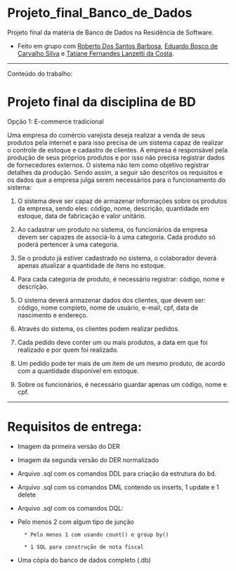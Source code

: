 # Projeto_final_Banco_de_Dados
Projeto final da matéria de Banco de Dados na Residência de Software. 

- Feito em grupo com [Roberto Dos Santos Barbosa](https://github.com/rbarbosa1985), [Eduardo Bosco de Carvalho Silva](https://github.com/eduardobosco) e [Tatiane Fernandes Lanzetti da Costa](https://github.com/tatianelanzetti).

---------------------------------------------------------------------------------------------------------------------------------------------
Conteúdo do trabalho:

# Projeto final da disciplina de BD
Opção 1: E-commerce tradicional

Uma empresa do comércio varejista deseja realizar a venda de seus produtos pela internet e para isso precisa de um sistema capaz de realizar o controle de estoque e cadastro de clientes. A empresa é responsável pela produção de seus próprios produtos e por isso não precisa registrar dados de fornecedores externos. O sistema não tem como objetivo registrar detalhes da produção. Sendo assim, a seguir são descritos os requisitos e os dados que a empresa julga serem necessários para o funcionamento do sistema:

1. O sistema deve ser capaz de armazenar informações sobre os produtos da empresa, sendo eles: código, nome, descrição, quantidade em estoque, data de fabricação e valor unitário.

2. Ao cadastrar um produto no sistema, os funcionários da empresa devem ser capazes de associá-lo à uma categoria. Cada produto só poderá pertencer à uma categoria.

3. Se o produto já estiver cadastrado no sistema, o colaborador deverá apenas atualizar a quantidade de itens no estoque.

4. Para cada categoria de produto, é necessário registrar: código, nome e descrição.

5. O sistema deverá armazenar dados dos clientes, que devem ser: código, nome completo, nome de usuário, e-mail, cpf, data de nascimento e endereço.

6. Através do sistema, os clientes podem realizar pedidos.

7. Cada pedido deve conter um ou mais produtos, a data em que foi realizado e por quem foi realizado.

8. Um pedido pode ter mais de um item de um mesmo produto, de acordo com a quantidade disponível em estoque.

9. Sobre os funcionários, é necessário guardar apenas um código, nome e cpf.


---------------------------------------------------------------------------------------------------------------------------------------------
# Requisitos de entrega:

	
- Imagem da primeira versão do DER
	
- Imagem da segunda versão do DER normalizado
	
- Arquivo .sql com os comandos DDL para criação da estrutura do bd.
	
- Arquivo .sql com os comandos DML contendo os inserts, 1 update e 1 delete
	
- Arquivo .sql com os comandos DQL:
	
		

- Pelo menos 2 com algum tipo de junção
		
		* Pelo menos 1 com usando count() e group by()
		
		* 1 SQL para construção de nota fiscal
	
	

- Uma cópia do banco de dados completo (.db)